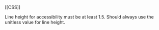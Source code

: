 [[CSS]]

Line height for accessibility must be at least 1.5. Should always use the unitless value for line height.